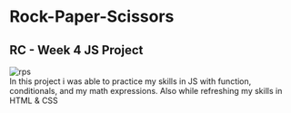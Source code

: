 # Rock-Paper-Scissors
## RC - Week 4 JS Project

![rps](https://user-images.githubusercontent.com/125819056/228997804-ee120786-339c-49d1-9b92-e13af3ed36c0.png)
<br> In this project i was able to practice my skills in JS with function, conditionals, and my math expressions. Also while refreshing my skills in HTML & CSS
